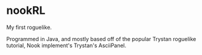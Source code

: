 # nookRL
My first roguelike. 

Programmed in Java, and mostly based off of the popular Trystan roguelike tutorial, Nook implement's Trystan's AsciiPanel.

